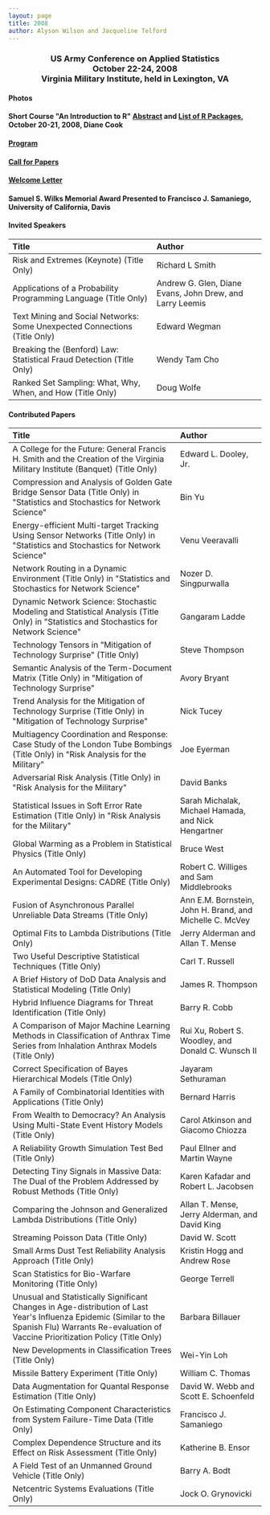 ```yaml
---
layout: page
title: 2008
author: Alyson Wilson and Jacqueline Telford
---
```

<div align="center"><h3>US Army Conference on Applied Statistics<br>
October 22-24, 2008<br>
Virginia Military Institute, held in Lexington, VA</h3></div>


#### Photos

#### Short Course "An Introduction to R" [Abstract](https://alysongwilson.github.io/ACAS/ACAS08/R_Abstract.pdf) and [List of R Packages](https://alysongwilson.github.io/ACAS/ACAS08/list-Rpackages.pdf), October 20-21, 2008, Diane Cook

#### [Program](https://alysongwilson.github.io/ACAS/ACAS08/PIB08.pdf)

#### [Call for Papers](https://alysongwilson.github.io/ACAS/ACAS08/call_for_papers_08_v1.pdf)

#### [Welcome Letter](https://alysongwilson.github.io/ACAS/ACAS08/welcome_letter_ACAS_2008.pdf)

#### Samuel S. Wilks Memorial Award Presented to Francisco J. Samaniego, University of California, Davis


#### Invited Speakers

| Title | Author |
| :--- | :--- |
| Risk and Extremes (Keynote) (Title Only)| Richard L Smith |
| Applications of a Probability Programming Language (Title Only) | Andrew G. Glen, Diane Evans, John Drew, and Larry Leemis |
| Text Mining and Social Networks: Some Unexpected Connections (Title Only) | Edward Wegman |
| Breaking the (Benford) Law: Statistical Fraud Detection (Title Only) | Wendy Tam Cho |
| Ranked Set Sampling: What, Why, When, and How (Title Only) | Doug Wolfe |


#### Contributed Papers

| Title | Author |
| :--- | :--- |
| A College for the Future: General Francis H. Smith and the Creation of the Virginia Military Institute (Banquet) (Title Only) | Edward L. Dooley, Jr. |
| Compression and Analysis of Golden Gate Bridge Sensor Data (Title Only) in "Statistics and Stochastics for Network Science" | Bin Yu |
| Energy-efficient Multi-target Tracking Using Sensor Networks (Title Only) in "Statistics and Stochastics for Network Science" | Venu Veeravalli |
| Network Routing in a Dynamic Environment (Title Only) in "Statistics and Stochastics for Network Science" | Nozer D. Singpurwalla |
| Dynamic Network Science: Stochastic Modeling and Statistical Analysis (Title Only) in "Statistics and Stochastics for Network Science" | Gangaram Ladde |
| Technology Tensors in "Mitigation of Technology Surprise" (Title Only) | Steve Thompson |
| Semantic Analysis of the Term-Document Matrix (Title Only) in "Mitigation of Technology Surprise" | Avory Bryant |
| Trend Analysis for the Mitigation of Technology Surprise (Title Only) in "Mitigation of Technology Surprise" | Nick Tucey |
| Multiagency Coordination and Response: Case Study of the London Tube Bombings (Title Only) in "Risk Analysis for the Military" | Joe Eyerman |
| Adversarial Risk Analysis (Title Only) in "Risk Analysis for the Military" | David Banks |
| Statistical Issues in Soft Error Rate Estimation (Title Only) in "Risk Analysis for the Military" | Sarah Michalak, Michael Hamada, and Nick Hengartner |
| Global Warming as a Problem in Statistical Physics (Title Only) | Bruce West |
| An Automated Tool for Developing Experimental Designs: CADRE (Title Only) | Robert C. Williges and Sam Middlebrooks |
| Fusion of Asynchronous Parallel Unreliable Data Streams (Title Only) | Ann E.M. Bornstein, John H. Brand, and Michelle C. McVey |
| Optimal Fits to Lambda Distributions (Title Only) | Jerry Alderman and Allan T. Mense |
| Two Useful Descriptive Statistical Techniques (Title Only) | Carl T. Russell |
| A Brief History of DoD Data Analysis and Statistical Modeling (Title Only) | James R. Thompson |
| Hybrid Influence Diagrams for Threat Identification (Title Only) | Barry R. Cobb |
| A Comparison of Major Machine Learning Methods in Classification of Anthrax Time Series from Inhalation Anthrax Models (Title Only) | Rui Xu, Robert S. Woodley, and Donald C. Wunsch II |
| Correct Specification of Bayes Hierarchical Models (Title Only) | Jayaram Sethuraman |
| A Family of Combinatorial Identities with Applications (Title Only) | Bernard Harris |
| From Wealth to Democracy? An Analysis Using Multi-State Event History Models (Title Only) | Carol Atkinson and Giacomo Chiozza |
| A Reliability Growth Simulation Test Bed (Title Only) | Paul Ellner and Martin Wayne |
| Detecting Tiny Signals in Massive Data: The Dual of the Problem Addressed by Robust Methods (Title Only) | Karen Kafadar and Robert L. Jacobsen |
| Comparing the Johnson and Generalized Lambda Distributions (Title Only) | Allan T. Mense, Jerry Alderman, and David King |
| Streaming Poisson Data (Title Only) | David W. Scott |
| Small Arms Dust Test Reliability Analysis Approach (Title Only) | Kristin Hogg and Andrew Rose |
| Scan Statistics for Bio-Warfare Monitoring (Title Only) | George Terrell |
| Unusual and Statistically Significant Changes in Age-distribution of Last Year's Influenza Epidemic (Similar to the Spanish Flu) Warrants Re-evaluation of Vaccine Prioritization Policy (Title Only) | Barbara Billauer |
| New Developments in Classification Trees (Title Only) | Wei-Yin Loh |
| Missile Battery Experiment (Title Only) | William C. Thomas |
| Data Augmentation for Quantal Response Estimation (Title Only) | David W. Webb and Scott E. Schoenfeld |
| On Estimating Component Characteristics from System Failure-Time Data (Title Only) | Francisco J. Samaniego |
| Complex Dependence Structure and its Effect on Risk Assessment (Title Only) | Katherine B. Ensor |
| A Field Test of an Unmanned Ground Vehicle (Title Only) | Barry A. Bodt |
| Netcentric Systems Evaluations (Title Only) | Jock O. Grynovicki |

